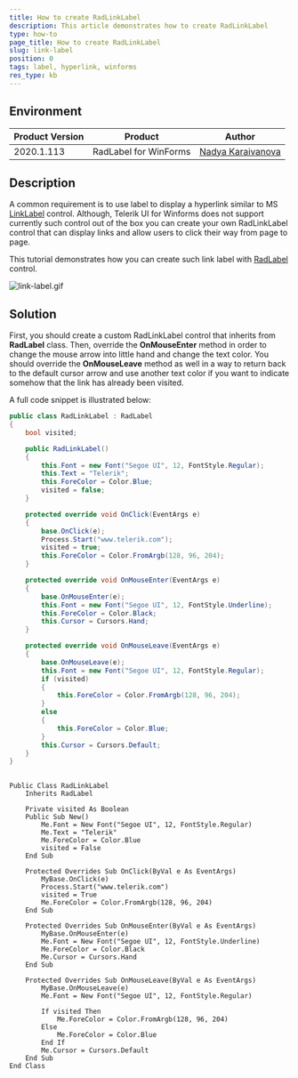 ```yaml
---
title: How to create RadLinkLabel
description: This article demonstrates how to create RadLinkLabel
type: how-to
page_title: How to create RadLinkLabel
slug: link-label
position: 0
tags: label, hyperlink, winforms
res_type: kb
---
```


## Environment
 
|Product Version|Product|Author|
|----|----|----|
|2020.1.113|RadLabel for WinForms|[Nadya Karaivanova](https://www.telerik.com/blogs/author/nadya-karaivanova)|
 
## Description

A common requirement is to use label to display a hyperlink similar to MS [LinkLabel](https://docs.microsoft.com/en-us/dotnet/api/system.windows.forms.linklabel?view=net-5.0) control. Although, Telerik UI for Winforms does not support currently such control out of the box you can create your own RadLinkLabel control that can display links and allow users to click their way from page to page.

This tutorial demonstrates how you can create such link label with [RadLabel](https://docs.telerik.com/devtools/winforms/controls/panels-and-labels/label/overview) control.
 
![link-label.gif](images/link-label.gif)

## Solution 

First, you should create a custom RadLinkLabel control that inherits from **RadLabel** class. Then, override the **OnMouseEnter** method in order to change the mouse arrow into little hand and change the text color. You should override the **OnMouseLeave** method as well in a way to return back to the default cursor arrow and use another text color if you want to indicate somehow that the link has already been visited. 

A full code snippet is illustrated below:
 

````C#
public class RadLinkLabel : RadLabel
{
    bool visited;

    public RadLinkLabel()
    {
        this.Font = new Font("Segoe UI", 12, FontStyle.Regular);
        this.Text = "Telerik";
        this.ForeColor = Color.Blue;
        visited = false;
    }

    protected override void OnClick(EventArgs e)
    {
        base.OnClick(e);
        Process.Start("www.telerik.com");
        visited = true;
        this.ForeColor = Color.FromArgb(128, 96, 204);
    }

    protected override void OnMouseEnter(EventArgs e)
    {
        base.OnMouseEnter(e);
        this.Font = new Font("Segoe UI", 12, FontStyle.Underline);
        this.ForeColor = Color.Black;
        this.Cursor = Cursors.Hand;
    }

    protected override void OnMouseLeave(EventArgs e)
    {
        base.OnMouseLeave(e);
        this.Font = new Font("Segoe UI", 12, FontStyle.Regular);
        if (visited)
        {
            this.ForeColor = Color.FromArgb(128, 96, 204);
        }
        else
        {
            this.ForeColor = Color.Blue;
        }
        this.Cursor = Cursors.Default;
    }
}
   
````
````VB.NET
Public Class RadLinkLabel
    Inherits RadLabel

    Private visited As Boolean
    Public Sub New()
        Me.Font = New Font("Segoe UI", 12, FontStyle.Regular)
        Me.Text = "Telerik"
        Me.ForeColor = Color.Blue
        visited = False
    End Sub

    Protected Overrides Sub OnClick(ByVal e As EventArgs)
        MyBase.OnClick(e)
        Process.Start("www.telerik.com")
        visited = True
        Me.ForeColor = Color.FromArgb(128, 96, 204)
    End Sub

    Protected Overrides Sub OnMouseEnter(ByVal e As EventArgs)
        MyBase.OnMouseEnter(e)
        Me.Font = New Font("Segoe UI", 12, FontStyle.Underline)
        Me.ForeColor = Color.Black
        Me.Cursor = Cursors.Hand
    End Sub

    Protected Overrides Sub OnMouseLeave(ByVal e As EventArgs)
        MyBase.OnMouseLeave(e)
        Me.Font = New Font("Segoe UI", 12, FontStyle.Regular)

        If visited Then
            Me.ForeColor = Color.FromArgb(128, 96, 204)
        Else
            Me.ForeColor = Color.Blue
        End If
        Me.Cursor = Cursors.Default
    End Sub
End Class

````

